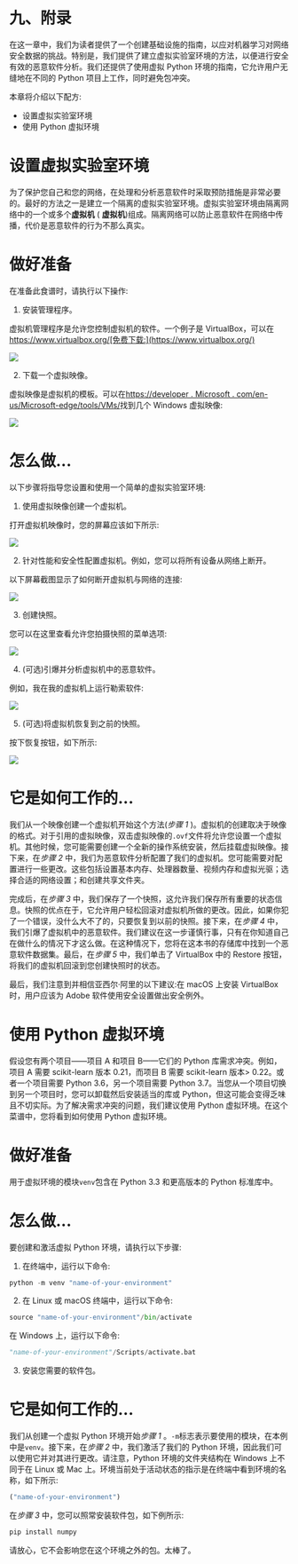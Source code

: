 

# 九、附录

在这一章中，我们为读者提供了一个创建基础设施的指南，以应对机器学习对网络安全数据的挑战。特别是，我们提供了建立虚拟实验室环境的方法，以便进行安全有效的恶意软件分析。我们还提供了使用虚拟 Python 环境的指南，它允许用户无缝地在不同的 Python 项目上工作，同时避免包冲突。

本章将介绍以下配方:

*   设置虚拟实验室环境
*   使用 Python 虚拟环境



# 设置虚拟实验室环境

为了保护您自己和您的网络，在处理和分析恶意软件时采取预防措施是非常必要的。最好的方法之一是建立一个隔离的虚拟实验室环境。虚拟实验室环境由隔离网络中的一个或多个**虚拟机** ( **虚拟机**)组成。隔离网络可以防止恶意软件在网络中传播，代价是恶意软件的行为不那么真实。



# 做好准备

在准备此食谱时，请执行以下操作:

1.  安装管理程序。

虚拟机管理程序是允许您控制虚拟机的软件。一个例子是 VirtualBox，可以在 https://www.virtualbox.org/[免费下载:](https://www.virtualbox.org/)

![](img/61f8a83c-89d4-4263-bfef-2bfbdd14e712.png)

2.  下载一个虚拟映像。

虚拟映像是虚拟机的模板。可以在[https://developer . Microsoft . com/en-us/Microsoft-edge/tools/VMs/](https://developer.microsoft.com/en-us/microsoft-edge/tools/vms/)找到几个 Windows 虚拟映像:

![](img/17d5ce89-c7a4-4597-b778-b09e494f02cf.png)



# 怎么做...

以下步骤将指导您设置和使用一个简单的虚拟实验室环境:

1.  使用虚拟映像创建一个虚拟机。

打开虚拟机映像时，您的屏幕应该如下所示:

![](img/c6c742ab-81f8-4898-949b-e9e2e63547b5.png)

2.  针对性能和安全性配置虚拟机。例如，您可以将所有设备从网络上断开。

以下屏幕截图显示了如何断开虚拟机与网络的连接:

![](img/a64e87de-b7af-4127-9c8c-af1684c652fe.png)

3.  创建快照。

您可以在这里查看允许您拍摄快照的菜单选项:

![](img/85935f0f-7ca4-4edf-a932-54ff0877dbfc.png)

4.  (可选)引爆并分析虚拟机中的恶意软件。

例如，我在我的虚拟机上运行勒索软件:

![](img/670790c6-2e3f-4727-85f4-59a566e3290f.png)

5.  (可选)将虚拟机恢复到之前的快照。

按下恢复按钮，如下所示:

![](img/2584b35e-3136-42c0-a3fb-8be3ddf8ae56.png)



# 它是如何工作的...

我们从一个映像创建一个虚拟机开始这个方法(*步骤 1* )。虚拟机的创建取决于映像的格式。对于引用的虚拟映像，双击虚拟映像的`.ovf`文件将允许您设置一个虚拟机。其他时候，您可能需要创建一个全新的操作系统安装，然后挂载虚拟映像。接下来，在*步骤 2* 中，我们为恶意软件分析配置了我们的虚拟机。您可能需要对配置进行一些更改。这些包括设置基本内存、处理器数量、视频内存和虚拟光驱；选择合适的网络设置；和创建共享文件夹。

完成后，在*步骤 3* 中，我们保存了一个快照，这允许我们保存所有重要的状态信息。快照的优点在于，它允许用户轻松回滚对虚拟机所做的更改。因此，如果你犯了一个错误，没什么大不了的，只要恢复到以前的快照。接下来，在*步骤 4* 中，我们引爆了虚拟机中的恶意软件。我们建议在这一步谨慎行事，只有在你知道自己在做什么的情况下才这么做。在这种情况下，您将在这本书的存储库中找到一个恶意软件数据集。最后，在*步骤 5* 中，我们单击了 VirtualBox 中的 Restore 按钮，将我们的虚拟机回滚到您创建快照时的状态。

最后，我们注意到并相信亚西尔·阿里的以下建议:在 macOS 上安装 VirtualBox 时，用户应该为 Adobe 软件使用安全设置做出安全例外。



# 使用 Python 虚拟环境

假设您有两个项目——项目 A 和项目 B——它们的 Python 库需求冲突。例如，项目 A 需要 scikit-learn 版本 0.21，而项目 B 需要 scikit-learn 版本> 0.22。或者一个项目需要 Python 3.6，另一个项目需要 Python 3.7。当您从一个项目切换到另一个项目时，您可以卸载然后安装适当的库或 Python，但这可能会变得乏味且不切实际。为了解决需求冲突的问题，我们建议使用 Python 虚拟环境。在这个菜谱中，您将看到如何使用 Python 虚拟环境。



# 做好准备

用于虚拟环境的模块`venv`包含在 Python 3.3 和更高版本的 Python 标准库中。



# 怎么做...

要创建和激活虚拟 Python 环境，请执行以下步骤:

1.  在终端中，运行以下命令:

```py
python -m venv "name-of-your-environment"
```

2.  在 Linux 或 macOS 终端中，运行以下命令:

```py
source "name-of-your-environment"/bin/activate
```

在 Windows 上，运行以下命令:

```py
"name-of-your-environment"/Scripts/activate.bat
```

3.  安装您需要的软件包。



# 它是如何工作的...

我们从创建一个虚拟 Python 环境开始*步骤 1* 。`-m`标志表示要使用的模块，在本例中是`venv`。接下来，在*步骤 2* 中，我们激活了我们的 Python 环境，因此我们可以使用它并对其进行更改。请注意，Python 环境的文件夹结构在 Windows 上不同于在 Linux 或 Mac 上。环境当前处于活动状态的指示是在终端中看到环境的名称，如下所示:

```py
("name-of-your-environment")
```

在*步骤 3* 中，您可以照常安装软件包，如下例所示:

```py
pip install numpy
```

请放心，它不会影响您在这个环境之外的包。太棒了。